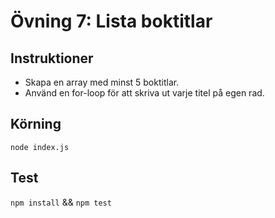 # Övning 7: Lista boktitlar

## Instruktioner
- Skapa en array med minst 5 boktitlar.
- Använd en for-loop för att skriva ut varje titel på egen rad.

## Körning
`node index.js`

## Test
`npm install` && `npm test`
